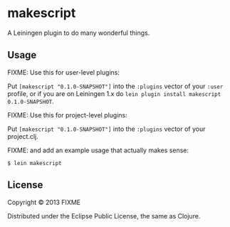 # makescript

A Leiningen plugin to do many wonderful things.

## Usage

FIXME: Use this for user-level plugins:

Put `[makescript "0.1.0-SNAPSHOT"]` into the `:plugins` vector of your
`:user` profile, or if you are on Leiningen 1.x do `lein plugin install
makescript 0.1.0-SNAPSHOT`.

FIXME: Use this for project-level plugins:

Put `[makescript "0.1.0-SNAPSHOT"]` into the `:plugins` vector of your project.clj.

FIXME: and add an example usage that actually makes sense:

    $ lein makescript

## License

Copyright © 2013 FIXME

Distributed under the Eclipse Public License, the same as Clojure.
